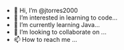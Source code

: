 - 👋 Hi, I’m @jtorres2000
- 👀 I’m interested in learning to code...
- 🌱 I’m currently learning Java...
- 💞️ I’m looking to collaborate on ...
- 📫 How to reach me ...

<!---
jtorres2000/jtorres2000 is a ✨ special ✨ repository because its `README.md` (this file) appears on your GitHub profile.
You can click the Preview link to take a look at your changes.
--->

